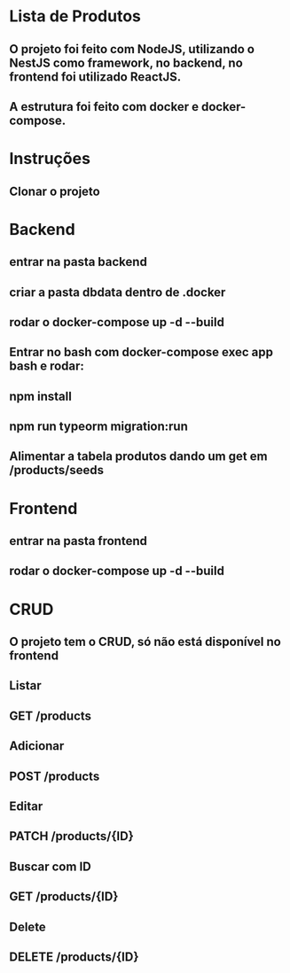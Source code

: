 # Lista de Produtos

## O projeto foi feito com NodeJS, utilizando o NestJS como framework, no backend, no frontend foi utilizado ReactJS.

## A estrutura foi feito com docker e docker-compose.

# Instruções

## Clonar o projeto

# Backend

## entrar na pasta backend

## criar a pasta dbdata dentro de .docker

## rodar o docker-compose up -d --build

## Entrar no bash com docker-compose exec app bash e rodar:

## npm install

## npm run typeorm migration:run

## Alimentar a tabela produtos dando um get em /products/seeds

# Frontend

## entrar na pasta frontend

## rodar o docker-compose up -d --build

# CRUD

## O projeto tem o CRUD, só não está disponível no frontend

## Listar
## GET /products

## Adicionar
## POST /products

## Editar
## PATCH /products/{ID}

## Buscar com ID
## GET /products/{ID}

## Delete
## DELETE /products/{ID}

